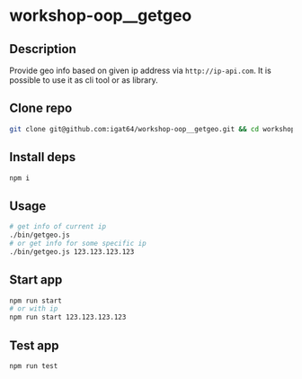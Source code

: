 # workshop-oop__getgeo

## Description
Provide geo info based on given ip address via `http://ip-api.com`.
It is possible to use it as cli tool or as library.

## Clone repo
```bash
git clone git@github.com:igat64/workshop-oop__getgeo.git && cd workshop-oop
```

## Install deps
```bash
npm i
```

## Usage
```bash
# get info of current ip
./bin/getgeo.js
# or get info for some specific ip
./bin/getgeo.js 123.123.123.123
```

## Start app
```bash
npm run start
# or with ip
npm run start 123.123.123.123
```

## Test app
```bash
npm run test
```
